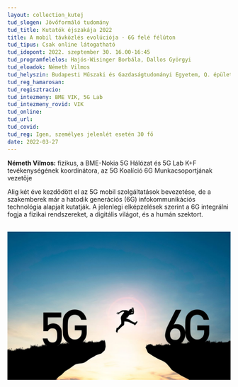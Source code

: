```yaml
---
layout: collection_kutej
tud_slogen: Jövőformáló tudomány
tud_title: Kutatók éjszakája 2022
title: A mobil távközlés evolúciója - 6G felé félúton
tud_tipus: Csak online látogatható
tud_idopont: 2022. szeptember 30. 16.00-16:45
tud_programfelelos: Hajós-Wisinger Borbála, Dallos Györgyi
tud_eloadok: Németh Vilmos
tud_helyszin: Budapesti Műszaki és Gazdaságtudományi Egyetem, Q. épület, B. Szárny F203 1117 Budapest, Magyar tudósk krt. 2.
tud_reg_hamarosan:
tud_regisztracio:
tud_intezmeny: BME VIK, 5G Lab
tud_intezmeny_rovid: VIK
tud_online:
tud_url:
tud_covid:
tud_reg: Igen, személyes jelenlét esetén 30 fő
date: 2022-03-27
---
```


<b>Németh Vilmos:</b> fizikus, a BME-Nokia 5G Hálózat és 5G Lab K+F tevékenységének koordinátora, az 5G Koalíció 6G Munkacsoportjának vezetője 


Alig két éve kezdődött el az 5G mobil szolgáltatások bevezetése, de a szakemberek már a hatodik generációs (6G) infokommunikációs technológia alapjait kutatják. A jelenlegi elképzelések szerint a 6G integrálni fogja a fizikai rendszereket, a digitális világot, és a humán szektort.

<br>
<img src="images/5G-6G_mobil_tavkozles.jpg" max-width="500" class="center"> 